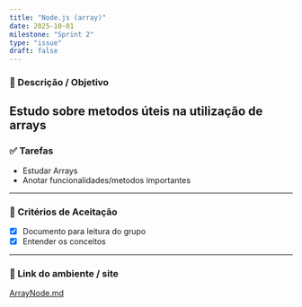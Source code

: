 ```yaml
---
title: "Node.js (array)"
date: 2025-10-01
milestone: "Sprint 2"
type: "issue"
draft: false
---
```


### 📝 Descrição / Objetivo  
Estudo sobre metodos úteis na utilização de arrays
---

### ✅ Tarefas  
- Estudar Arrays
- Anotar funcionalidades/metodos importantes
---

### 📌 Critérios de Aceitação  
- [x] Documento para leitura do grupo
- [x] Entender os conceitos

---

### 🔗 Link do ambiente / site  
[ArrayNode.md](https://github.com/unb-mds/2025-2-Squad-10/blob/main/doc/backend/node.js/arraynode.md)


